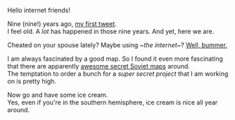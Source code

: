 Hello internet friends!

Nine (nine!) years ago, [my first tweet](https://twitter.com/dominik/statuses/12155).  
I feel old. A *lot* has happened in those nine years. And yet, here we are.

Cheated on your spouse lately? Maybe using *~the internet~*? [Well, bummer.](http://fusion.net/story/169457/ashley-madison-hacked/)

I am always fascinated by a good map. So I found it even more fascinating that there are apparently [awesome secret Soviet maps](http://www.wired.com/2015/07/secret-cold-war-maps/) around.  
The temptation to order a bunch for a *super secret project* that I am working on is pretty high.

Now go and have some ice cream.  
Yes, even if you're in the southern hemisphere, ice cream is nice all year around.